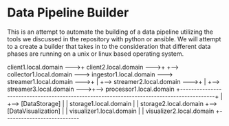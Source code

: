 # Data Pipeline Builder

This is an attempt to automate the building of a data pipeline  utilizing the tools we discussed in the repository with python or ansible. We will attempt to a create a builder that takes in to the consideration that different data phases are running on a unix or linux based operating system.




client1.local.domain --->+
client2.local.domain --->+   +--> collector1.local.domain ---> ingestor1.local.domain ---> streamer1.local.domain --->+
                         |                                           +--> streamer2.local.domain --->+
                         |                                           +--> streamer3.local.domain --->+--> processor1.local.domain
                         +------------------------------------------------------------------------------------------+
                                                                                                                    |
                                                                                                                    +--> [DataStorage]
                                                                                                                    |   | storage1.local.domain
                                                                                                                    |   | storage2.local.domain
                                                                                                                    +--> [DataVisualization]
                                                                                                                    |   | visualizer1.local.domain
                                                                                                                    |   | visualizer2.local.domain
                                                                                                                    +---------------------------

